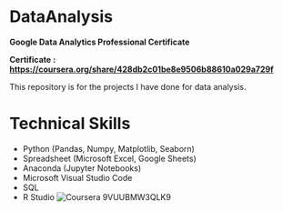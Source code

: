 # DataAnalysis

**Google Data Analytics Professional Certificate**

**Certificate : https://coursera.org/share/428db2c01be8e9506b88610a029a729f**

This repository is for the projects I have done for data analysis.

# Technical Skills

- Python (Pandas, Numpy, Matplotlib, Seaborn)
- Spreadsheet (Microsoft Excel, Google Sheets)
- Anaconda (Jupyter Notebooks)
- Microsoft Visual Studio Code
- SQL
- R Studio
![Coursera 9VUUBMW3QLK9](https://user-images.githubusercontent.com/105550218/168652953-88d68e6a-11f4-43c2-9391-096f51500b80.png)

